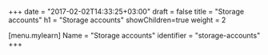+++
date = "2017-02-02T14:33:25+03:00"
draft = false
title = "Storage accounts"
h1 = "Storage accounts"
showChildren=true
weight = 2

[menu.mylearn]
Name = "Storage accounts"
identifier = "storage-accounts"
+++

## 
